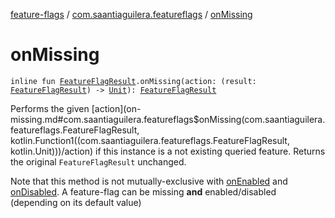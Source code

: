 [feature-flags](../index.md) / [com.saantiaguilera.featureflags](index.md) / [onMissing](./on-missing.md)

# onMissing

`inline fun `[`FeatureFlagResult`](-feature-flag-result/index.md)`.onMissing(action: (result: `[`FeatureFlagResult`](-feature-flag-result/index.md)`) -> `[`Unit`](https://kotlinlang.org/api/latest/jvm/stdlib/kotlin/-unit/index.html)`): `[`FeatureFlagResult`](-feature-flag-result/index.md)

Performs the given [action](on-missing.md#com.saantiaguilera.featureflags$onMissing(com.saantiaguilera.featureflags.FeatureFlagResult, kotlin.Function1((com.saantiaguilera.featureflags.FeatureFlagResult, kotlin.Unit)))/action) if this instance is a not existing queried feature.
Returns the original `FeatureFlagResult` unchanged.

Note that this method is not mutually-exclusive with [onEnabled](on-enabled.md) and [onDisabled](on-disabled.md). A feature-flag
can be missing **and** enabled/disabled (depending on its default value)

